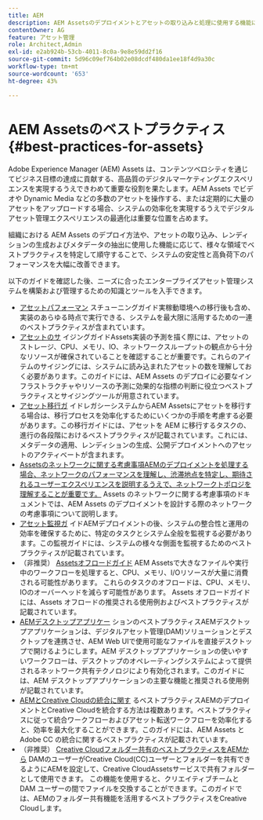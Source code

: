 ```yaml
---
title: AEM
description: AEM Assetsのデプロイメントとアセットの取り込みと処理に使用する機能に応じて、負荷時のシステムの安定性とパフォーマンスを向上させるベストプラクティスを特定し、順守します。
contentOwner: AG
feature: アセット管理
role: Architect,Admin
exl-id: e2ab924b-53cb-4011-8c0a-9e8e59dd2f16
source-git-commit: 5d96c09ef764b02e08dcdf480da1ee18f4d9a30c
workflow-type: tm+mt
source-wordcount: '653'
ht-degree: 43%

---
```


# AEM Assetsのベストプラクティス {#best-practices-for-assets}

Adobe Experience Manager (AEM) Assets は、コンテンツベロシティを通じてビジネス目標の達成に貢献する、高品質のデジタルマーケティングエクスペリエンスを実現するうえできわめて重要な役割を果たします。AEM Assets でビデオや Dynamic Media などの多数のアセットを操作する、または定期的に大量のアセットをアップロードする場合、システムの効率化を実現するうえでデジタルアセット管理エクスペリエンスの最適化は重要な位置を占めます。

組織における AEM Assets のデプロイ方法や、アセットの取り込み、レンディションの生成およびメタデータの抽出に使用した機能に応じて、様々な領域でベストプラクティスを特定して順守することで、システムの安定性と高負荷下のパフォーマンスを大幅に改善できます。

以下のガイドを確認した後、ニーズに合ったエンタープライズアセット管理システムを構築および管理するための知識とツールを入手できます。

* [アセットパフォーマン](performance-tuning-guidelines.md)
スチューニングガイド実稼動環境への移行後も含め、実装のあらゆる時点で実行できる、システムを最大限に活用するための一連のベストプラクティスが含まれています。
* [アセットのサ](assets-sizing-guide.md)
イジングガイドAssets実装の予測を描く際には、アセットのストレージ、CPU、メモリ、IO、ネットワークスループットの観点から十分なリソースが確保されていることを確認することが重要です。これらのアイテムのサイジングには、システムに読み込まれたアセットの数を理解しておく必要があります。このガイドには、AEM Assets のデプロイに必要なインフラストラクチャやリソースの予測に効果的な指標の判断に役立つベストプラクティスとサイジングツールが用意されています。
* [アセット移行ガ](assets-migration-guide.md)
イドレガシーシステムからAEM Assetsにアセットを移行する場合は、移行プロセスを効率化するためにいくつかの手順を考慮する必要があります。この移行ガイドには、アセットを AEM に移行するタスクの、進行の各段階におけるベストプラクティスが記載されています。これには、メタデータの適用、レンディションの生成、公開デプロイメントへのアセットのアクティベートが含まれます。
* [Assetsのネットワークに関する考慮事項AEMのデプロイメントを処理する場合、ネットワークのパフォーマンスを理解し、渋滞地点を特定し、期待されるユーザーエクスペリエンスを説明するうえで、ネットワークトポロジを理解することが重要です。](assets-network-considerations.md)
Assets のネットワークに関する考慮事項のドキュメントでは、AEM Assets のデプロイメントを設計する際のネットワークの考慮事項について説明します。
* [アセット監視ガ](assets-monitoring-best-practices.md)
イドAEMデプロイメントの後、システムの整合性と運用の効率を確保するために、特定のタスクとシステム全般を監視する必要があります。この監視ガイドには、システムの様々な側面を監視するためのベストプラクティスが記載されています。
* （非推奨） [Assetsオフロードガイド](assets-offloading-best-practices.md)
AEM Assetsで大きなファイルや実行中のワークフローを処理すると、CPU、メモリ、I/Oリソースが大量に消費される可能性があります。 これらのタスクのオフロードは、CPU、メモリ、IOのオーバーヘッドを減らす可能性があります。 Assets オフロードガイドには、Assets オフロードの推奨される使用例およびベストプラクティスが記載されています。
* [AEMデスクトップアプリケー](https://helpx.adobe.com/jp/experience-manager/desktop-app/aem-desktop-app-best-practices.html)
ションのベストプラクティスAEMデスクトップアプリケーションは、デジタルアセット管理(DAM)ソリューションとデスクトップを連携させ、AEM Web UIで使用可能なファイルを直接デスクトップで開けるようにします。AEM デスクトップアプリケーションの使いやすいワークフローは、デスクトップのオペレーティングシステムによって提供されるネットワーク共有テクノロジにより有効化されます。このガイドには、AEM デスクトップアプリケーションの主要な機能と推奨される使用例が記載されています。
* [AEMとCreative Cloudの統合に関す](aem-cc-integration-best-practices.md)
るベストプラクティスAEMのデプロイメントとCreative Cloudを統合する方法は複数あります。ベストプラクティスに従って統合ワークフローおよびアセット転送ワークフローを効率化すると、効率を最大化することができます。このガイドには、AEM Assets と Adobe CC の統合に関するベストプラクティスが記載されています。
* （非推奨） [Creative Cloudフォルダー共有のベストプラクティスをAEMから](aem-cc-folder-sharing-best-practices.md)
DAMのユーザーがCreative Cloud(CC)ユーザーとフォルダーを共有できるようにAEMを設定して、Creative CloudAssetsサービスで共有フォルダーとして使用できます。 この機能を使用すると、クリエイティブチームと DAM ユーザーの間でファイルを交換することができます。このガイドでは、AEMのフォルダー共有機能を活用するベストプラクティスをCreative Cloudします。
